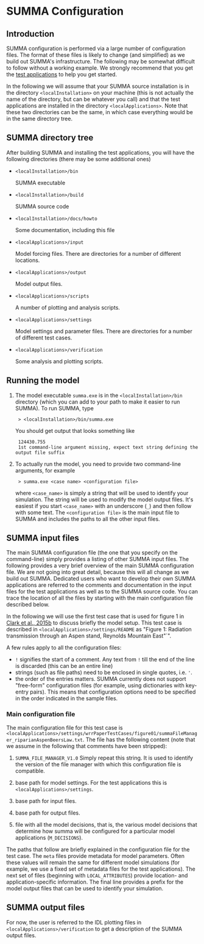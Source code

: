# SUMMA Configuration

## Introduction

SUMMA configuration is  performed via a large number of configuration files. The format of these files is likely to change (and simplified) as we build out SUMMA's infrastructure. The following may be somewhat difficult to follow without a working example. We strongly recommend that you get the [test applications](../installation/SUMMA_test_cases.md) to help you get started.

In the following we will assume that your SUMMA source installation is in the directory `<localInstallation>` on your  machine (this is not actually the name of the directory, but can be whatever you call) and that the test applications are installed in the directory `<localApplications>`. Note that these two directories can be the same, in which case everything would be in the same directory tree.

## SUMMA directory tree

After building SUMMA and installing the test applications, you will have the following directories (there may be some additional ones)

* `<localInstallation>/bin`

    SUMMA executable

* `<localInstallation>/build`

    SUMMA source code

* `<localInstallation>/docs/howto`

    Some documentation, including this file

* `<localApplications>/input`

    Model forcing files. There are directories for a number of different locations.

* `<localApplications>/output`

    Model output files.

* `<localApplications>/scripts`

    A number of plotting and analysis scripts.

* `<localApplications>/settings`

    Model settings and parameter files. There are directories for a number of different test cases.

* `<localApplications>/verification`

    Some analysis and plotting scripts.

## Running the model

1. The model executable `summa.exe` is in the `<localInstallation>/bin` directory (which you can add to your path to make it easier to run SUMMA). To run SUMMA, type

        > <localInstallation>/bin/summa.exe

    You should get output that looks something like

        124430.755
        1st command-line argument missing, expect text string defining the output file suffix

1. To actually run the model, you need to provide two command-line arguments, for example

        > summa.exe <case name> <configuration file>

    where `<case_name>` is simply a string that will be used to identify your simulation. The string will be used to modify the model output files. It's easiest if you start `<case_name>` with an underscore (`_`) and then follow with some text. The `<configuration file>` is the main input file to SUMMA and includes the paths to all the other input files.

## SUMMA input files

The main SUMMA configuration file (the one that you specify on the command-line) simply provides a listing of other SUMMA input files. The following provides a very brief overview of the main SUMMA configuration file. We are not going into great detail, because this will all change as we build out SUMMA. Dedicated users who want to develop their own SUMMA applications are referred to the comments and documentation in the input files for the test applications as well as to the SUMMA source code. You can trace the location of all the files by starting with the main configuration file described below.

In the following we will use the first test case that is used for figure 1 in [Clark et al., 2015b](../references.md#clark_2015b) to discuss briefly the model setup. This test case is described in `<localApplications>/settings/README` as "Figure 1: Radiation transmission through an Aspen stand, Reynolds Mountain East"`".

A few rules apply to all the configuration files:

 * `!` signifies the start of a comment. Any text from `!` till the end of the line is discarded (this can be an entire line)
 * strings (such as file paths) need to be enclosed in single quotes, i.e. `'`.
 * the order of the entries matters. SUMMA currently does not support "free-form" configuration files (for example, using dictionaries with key-entry pairs). This means that configuration options need to be specified in the order indicated in the sample files.

### Main configuration file

The main configuration file for this test case is `<localApplications>/settings/wrrPaperTestCases/figure01/summaFileManager_riparianAspenBeersLaw.txt`. The file has the following content (note that we assume in the following that comments have been stripped):

1. `SUMMA_FILE_MANAGER_V1.0` Simply repeat this string. It is used to identify the version of the file manager with which this configuration file is compatible.

1. base path for model settings. For the test applications this is `<localApplications>/settings`.

1. base path for input files.

1. base path for output files.

1. file with all the model decisions, that is, the various model decisions that determine how summa will be configured for a particular model applications (`M_DECISIONS`).

The paths that follow are briefly explained in the configuration file for the test case. The `meta` files provide metadata for model parameters. Often these values will remain the same for different model simulations (for example, we use a fixed set of metadata files for the test applications). The next set of files (beginning with `LOCAL_ATTRIBUTES`) provide location- and application-specific information. The final line provides a prefix for the model output files that can be used to identify your simulation.

## SUMMA output files

For now, the user is referred to the IDL plotting files in `<localApplications>/verification` to get a description of the SUMMA output files.
